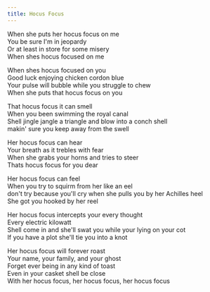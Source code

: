 ```yaml
---
title: Hocus Focus
---
```


When she puts her hocus focus on me  
You be sure I'm in jeopardy  
Or at least in store for some misery  
When shes hocus focused on me  

When shes hocus focused on you  
Good luck enjoying chicken cordon blue  
Your pulse will bubble while you struggle to chew  
When she puts that hocus focus on you  

That hocus focus it can smell  
When you been swimming the royal canal  
Shell jingle jangle a triangle and blow into a conch shell  
makin' sure you keep away from the swell  

Her hocus focus can hear  
Your breath as it trebles with fear  
When she grabs your horns and tries to steer  
Thats hocus focus for you dear  

Her hocus focus can feel  
When you try to squirm from her like an eel  
don't try because you'll cry when she pulls you by her Achilles heel  
She got you hooked by her reel  

Her hocus focus intercepts your every thought  
Every electric kilowatt  
Shell come in and she'll swat you while your lying on your cot  
If you have a plot she'll tie you into a knot  

Her hocus focus will forever roast  
Your name, your family, and your ghost  
Forget ever being in any kind of toast  
Even in your casket shell be close  
With her hocus focus, her hocus focus, her hocus focus  
